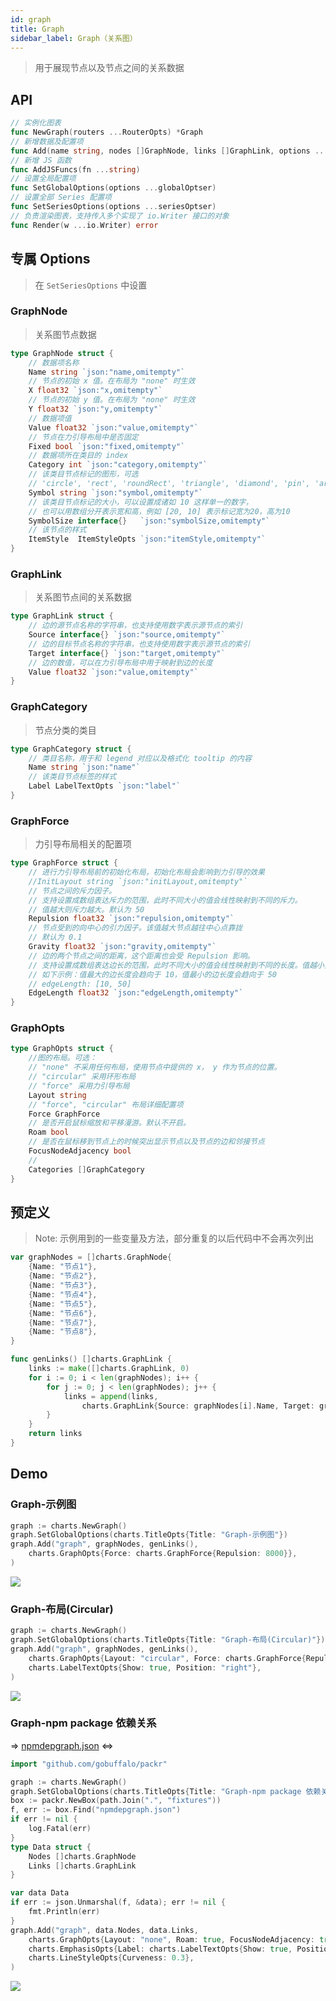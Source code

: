 ```yaml
---
id: graph
title: Graph
sidebar_label: Graph（关系图）
---
```


> 用于展现节点以及节点之间的关系数据

## API
```go
// 实例化图表
func NewGraph(routers ...RouterOpts) *Graph
// 新增数据及配置项
func Add(name string, nodes []GraphNode, links []GraphLink, options ...seriesOptser) *Graph
// 新增 JS 函数
func AddJSFuncs(fn ...string)
// 设置全局配置项
func SetGlobalOptions(options ...globalOptser)
// 设置全部 Series 配置项
func SetSeriesOptions(options ...seriesOptser)
// 负责渲染图表，支持传入多个实现了 io.Writer 接口的对象
func Render(w ...io.Writer) error
```

## 专属 Options
> 在 `SetSeriesOptions` 中设置
### GraphNode
> 关系图节点数据
```go
type GraphNode struct {
    // 数据项名称
    Name string `json:"name,omitempty"`
    // 节点的初始 x 值。在布局为 "none" 时生效
    X float32 `json:"x,omitempty"`
    // 节点的初始 y 值。在布局为 "none" 时生效
    Y float32 `json:"y,omitempty"`
    // 数据项值
    Value float32 `json:"value,omitempty"`
    // 节点在力引导布局中是否固定
    Fixed bool `json:"fixed,omitempty"`
    // 数据项所在类目的 index
    Category int `json:"category,omitempty"`
    // 该类目节点标记的图形，可选
    // 'circle', 'rect', 'roundRect', 'triangle', 'diamond', 'pin', 'arrow', 'none'
    Symbol string `json:"symbol,omitempty"`
    // 该类目节点标记的大小，可以设置成诸如 10 这样单一的数字，
    // 也可以用数组分开表示宽和高，例如 [20, 10] 表示标记宽为20，高为10
    SymbolSize interface{}   `json:"symbolSize,omitempty"`
    // 该节点的样式
    ItemStyle  ItemStyleOpts `json:"itemStyle,omitempty"`
}
```

### GraphLink
> 关系图节点间的关系数据
```go
type GraphLink struct {
    // 边的源节点名称的字符串，也支持使用数字表示源节点的索引
    Source interface{} `json:"source,omitempty"`
    // 边的目标节点名称的字符串，也支持使用数字表示源节点的索引
    Target interface{} `json:"target,omitempty"`
    // 边的数值，可以在力引导布局中用于映射到边的长度
    Value float32 `json:"value,omitempty"`
}
```

### GraphCategory
> 节点分类的类目
```go
type GraphCategory struct {
    // 类目名称，用于和 legend 对应以及格式化 tooltip 的内容
    Name string `json:"name"`
    // 该类目节点标签的样式
    Label LabelTextOpts `json:"label"`
}
```

### GraphForce
> 力引导布局相关的配置项
```go
type GraphForce struct {
    // 进行力引导布局前的初始化布局，初始化布局会影响到力引导的效果
    //InitLayout string `json:"initLayout,omitempty"`
    // 节点之间的斥力因子。
    // 支持设置成数组表达斥力的范围，此时不同大小的值会线性映射到不同的斥力。
    // 值越大则斥力越大。默认为 50
    Repulsion float32 `json:"repulsion,omitempty"`
    // 节点受到的向中心的引力因子。该值越大节点越往中心点靠拢
    // 默认为 0.1
    Gravity float32 `json:"gravity,omitempty"`
    // 边的两个节点之间的距离，这个距离也会受 Repulsion 影响。
    // 支持设置成数组表达边长的范围，此时不同大小的值会线性映射到不同的长度。值越小则长度越长。
    // 如下示例：值最大的边长度会趋向于 10，值最小的边长度会趋向于 50
    // edgeLength: [10, 50]
    EdgeLength float32 `json:"edgeLength,omitempty"`
}
```

### GraphOpts
```go
type GraphOpts struct {
    //图的布局。可选：
    // "none" 不采用任何布局，使用节点中提供的 x， y 作为节点的位置。
    // "circular" 采用环形布局
    // "force" 采用力引导布局
    Layout string
    // "force", "circular" 布局详细配置项
    Force GraphForce
    // 是否开启鼠标缩放和平移漫游。默认不开启。
    Roam bool
    // 是否在鼠标移到节点上的时候突出显示节点以及节点的边和邻接节点
    FocusNodeAdjacency bool
    //
    Categories []GraphCategory
}
```

## 预定义
> Note: 示例用到的一些变量及方法，部分重复的以后代码中不会再次列出
```go
var graphNodes = []charts.GraphNode{
    {Name: "节点1"},
    {Name: "节点2"},
    {Name: "节点3"},
    {Name: "节点4"},
    {Name: "节点5"},
    {Name: "节点6"},
    {Name: "节点7"},
    {Name: "节点8"},
}

func genLinks() []charts.GraphLink {
    links := make([]charts.GraphLink, 0)
    for i := 0; i < len(graphNodes); i++ {
        for j := 0; j < len(graphNodes); j++ {
            links = append(links,
                charts.GraphLink{Source: graphNodes[i].Name, Target: graphNodes[j].Name})
        }
    }
    return links
}
```

## Demo

### Graph-示例图
```go
graph := charts.NewGraph()
graph.SetGlobalOptions(charts.TitleOpts{Title: "Graph-示例图"})
graph.Add("graph", graphNodes, genLinks(),
    charts.GraphOpts{Force: charts.GraphForce{Repulsion: 8000}},
)
```
![](https://user-images.githubusercontent.com/19553554/52727715-c8db9100-2ff0-11e9-8b58-f4a224a138fd.png)


### Graph-布局(Circular)
```go
graph := charts.NewGraph()
graph.SetGlobalOptions(charts.TitleOpts{Title: "Graph-布局(Circular)"})
graph.Add("graph", graphNodes, genLinks(),
    charts.GraphOpts{Layout: "circular", Force: charts.GraphForce{Repulsion: 8000}},
    charts.LabelTextOpts{Show: true, Position: "right"},
)
```
![](https://user-images.githubusercontent.com/19553554/52727731-d42ebc80-2ff0-11e9-8a49-041a8f2d730c.png)


### Graph-npm package 依赖关系
=> [npmdepgraph.json](https://github.com/KiVirgil/go-echarts/tree/master/example/fixtures/npmdepgraph.json) <=>
```go
import "github.com/gobuffalo/packr"

graph := charts.NewGraph()
graph.SetGlobalOptions(charts.TitleOpts{Title: "Graph-npm package 依赖关系"})
box := packr.NewBox(path.Join(".", "fixtures"))
f, err := box.Find("npmdepgraph.json")
if err != nil {
    log.Fatal(err)
}
type Data struct {
    Nodes []charts.GraphNode
    Links []charts.GraphLink
}

var data Data
if err := json.Unmarshal(f, &data); err != nil {
    fmt.Println(err)
}
graph.Add("graph", data.Nodes, data.Links,
    charts.GraphOpts{Layout: "none", Roam: true, FocusNodeAdjacency: true},
    charts.EmphasisOpts{Label: charts.LabelTextOpts{Show: true, Position:"left", Color:"black"}},
    charts.LineStyleOpts{Curveness: 0.3},
)
```
![](https://user-images.githubusercontent.com/19553554/52727805-f7f20280-2ff0-11e9-91ab-cd99848e3127.gif)
